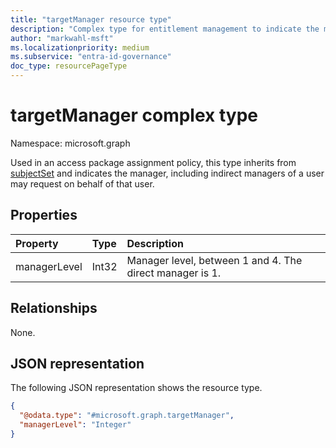 ```yaml
---
title: "targetManager resource type"
description: "Complex type for entitlement management to indicate the manager, including indirect managers of a user may request on behalf of that user."
author: "markwahl-msft"
ms.localizationpriority: medium
ms.subservice: "entra-id-governance"
doc_type: resourcePageType
---
```

# targetManager complex type

Namespace: microsoft.graph

Used in an access package assignment policy, this type inherits from [subjectSet](../resources/subjectset.md) and indicates the manager, including indirect managers of a user may request on behalf of that user.

## Properties
|Property|Type|Description|
|:---|:---|:---|
|managerLevel|Int32|Manager level, between 1 and 4. The direct manager is 1.|

## Relationships
None.
## JSON representation
The following JSON representation shows the resource type.
<!-- {
  "blockType": "resource",
  "@odata.type": "microsoft.graph.targetManager"
}
-->
``` json
{
  "@odata.type": "#microsoft.graph.targetManager",
  "managerLevel": "Integer"
}
```


